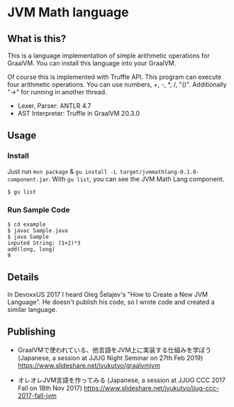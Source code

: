 # JVM Math language

## What is this?

This is a language implementation of simple arithmetic operations for GraalVM. You can install this language into your GraalVM.

Of course this is implemented with Truffle API. This program can execute four arithmetic operations. You can use numbers, +, -, *, /, "()". Additionally "->" for running in another thread.

* Lexer, Parser: ANTLR 4.7
* AST Interpreter: Truffle in GraalVM 20.3.0

## Usage

### Install

Just run `mvn package` & `gu install -L target/jvmmathlang-0.1.0-component.jar`.
With `gu list`, you can see the JVM Math Lang component.

```
$ gu list

```

### Run Sample Code

```
$ cd example
$ javac Sample.java
$ java Sample
inputed String: (1+2)*3
add(long, long)
9
```

## Details

In DevoxxUS 2017 I heard Oleg Šelajev's "How to Create a New JVM Language". He doesn't publish his code, so I wrote code and created a similar language.

## Publishing

* GraalVMで使われている、他言語をJVM上に実装する仕組みを学ぼう (Japanese, a session at JJUG Night Seminar on 27th Feb 2019)
https://www.slideshare.net/jyukutyo/graalvmjvm

* オレオレJVM言語を作ってみる (Japanese, a session at JJUG CCC 2017 Fall on 18th Nov 2017)
https://www.slideshare.net/jyukutyo/jjug-ccc-2017-fall-jvm